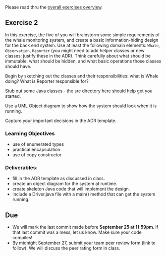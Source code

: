 Please read thru the [overall exercises overview](https://github.com/SENG330/course/blob/master/exercises/Exercises.md).


## Exercise 2

In this exercise, the five of you will brainstorm some simple requirements of the whale monitoring system, and create a basic information-hiding design for the back end system. Use at least the following domain elements: `Whale`, `Observation`, `Reporter` (you might need to add helper classes or new classes; justify these in the ADR). Think carefully about what should be immutable, what should be hidden, and what basic operations those classes should have. 

Begin by sketching out the classes and their responsibilities: what is Whale doing? What is Reporter responsible for? 

Stub out some Java classes - the src directory here should help get you started.

Use a UML Object diagram to show how the system should look when it is running. 

Capture your important decisions in the ADR template.

### Learning Objectives

- use of enumerated types
- practical encapsulation
- use of copy constructor

### Deliverables: 
- fill in the ADR template as discussed in class.
- create an object diagram for the system at runtime.
- create skeleton Java code that will implement the design.
- include a Driver.java file with a main() method that can get the system running.

## Due
- We will mark the last commit made before **September 25 at 11:59pm**. If that last commit was a mess, let us know. Make sure your code compiles!
- By midnight September 27, submit your team peer review form (link to follow). We will discuss the peer rating form in class.
